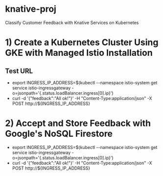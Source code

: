 # knative-proj
Classify Customer Feedback with Knative Services on Kubernetes

# 1) Create a Kubernetes Cluster Using GKE with Managed Istio Installation
## Test URL
* export INGRESS_IP_ADDRESS=$(kubectl --namespace istio-system get service istio-ingressgateway -o=jsonpath='{.status.loadBalancer.ingress[0].ip}')
* curl -d '{"feedback":"All ok!"}' -H "Content-Type:application/json" -X POST http://${INGRESS_IP_ADDRESS}

# 2) Accept and Store Feedback with Google's NoSQL Firestore
* export INGRESS_IP_ADDRESS=$(kubectl --namespace istio-system get service istio-ingressgateway -o=jsonpath='{.status.loadBalancer.ingress[0].ip}')
* curl -d '{"feedback":"All ok!"}' -H "Content-Type:application/json" -X POST http://${INGRESS_IP_ADDRESS}